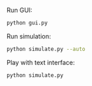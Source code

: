 Run GUI:
```bash
python gui.py
```

Run simulation:
```bash
python simulate.py --auto
```

Play with text interface:
```bash
python simulate.py
```